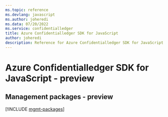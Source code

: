 ```yaml
---
ms.topic: reference
ms.devlang: javascript
ms.author: joheredi
ms.data: 07/20/2022
ms.service: confidentialledger
title: Azure Confidentialledger SDK for JavaScript
author: joheredi
description: Reference for Azure Confidentialledger SDK for JavaScript
---
```

# Azure Confidentialledger SDK for JavaScript - preview

## Management packages - preview
[!INCLUDE [mgmt-packages](confidentialledger-mgmt-index.md)]
